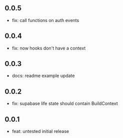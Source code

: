 ## 0.0.5

- fix: call functions on auth events

## 0.0.4

- fix: now hooks don't have a context

## 0.0.3

- docs: readme example update

## 0.0.2

- fix: supabase life state should contain BuildContext

## 0.0.1

- feat: untested initial release
